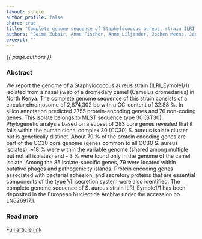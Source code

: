 ```yaml
---
layout: single
author_profile: false
share: true
title: "Complete genome sequence of Staphylococcus aureus, strain ILRI_Eymole1/1, isolated from a Kenyan dromedary camel."
authors: "Saima Zubair, Anne Fischer, Anne Liljander, Jochen Meens, Jan Hegerman, Hadrien Gourlé, Richard P. Bishop, Ina Roebbelen, Mario Younan, Mudassir Imran Mustafa, Mamoona Mushtaq, Erik Bongcam-Rudloff and Joerg Jores"
excerpt: ""
---
```


*{{ page.authors }}*

### Abstract

We report the genome of a Staphylococcus aureus strain (ILRI_Eymole1/1)
isolated from a nasal swab of a dromedary camel (Camelus dromedarius) in North
Kenya. The complete genome sequence of this strain consists of a circular
chromosome of 2,874,302 bp with a GC-content of 32.88 %. In silico annotation
predicted 2755 protein-encoding genes and 76 non-coding genes. This isolate
belongs to MLST sequence type 30 (ST30). Phylogenetic analysis based on a
subset of 283 core genes revealed that it falls within the human clonal complex
30 (CC30) S. aureus isolate cluster but is genetically distinct. About 79 % of
the protein encoding genes are part of the CC30 core genome (genes common to
all CC30 S. aureus isolates), ~18 % were within the variable genome (shared
among multiple but not all isolates) and ~ 3 % were found only in the genome of
the camel isolate. Among the 85 isolate-specific genes, 79 were located within
putative phages and pathogenicity islands. Protein encoding genes associated
with bacterial adhesion, and secretory proteins that are essential components
of the type VII secretion system were also identified. The complete genome
sequence of S. aureus strain ILRI_Eymole1/1 has been deposited in the European
Nucleotide Archive under the accession no LN626917.1.

### Read more

[Full article link](https://standardsingenomics.biomedcentral.com/articles/10.1186/s40793-015-0098-6)
